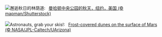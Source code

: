 ![](https://www.bing.com/th?id=OHR.CentralParkAutumn_ZH-CN2757358246_UHD.jpg&w=1000)邂逅秋日的林荫道:&nbsp;&ensp;[曼哈顿中央公园的秋天，纽约，美国 (© mapman/Shutterstock)](https://www.bing.com/th?id=OHR.CentralParkAutumn_ZH-CN2757358246_UHD.jpg)
<br><br/>
![](https://www.bing.com/th?id=OHR.MarsDunes_EN-US3465209450_UHD.jpg&w=1000)Astronauts, grab your skis!:&nbsp;&ensp;[Frost-covered dunes on the surface of Mars (© NASA/JPL-Caltech/UArizona)](https://www.bing.com/th?id=OHR.MarsDunes_EN-US3465209450_UHD.jpg)
<br><br/>
